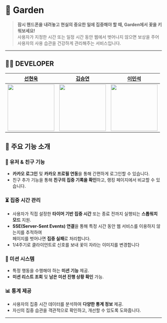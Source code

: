# 🌱 Garden

> **잠시 핸드폰을 내려놓고 현실의 중요한 일에 집중해야 할 때, Garden에서 꽃을 키워보세요!**  
> 사용자가 지정한 시간 또는 일정 시간 동안 웹에서 벗어나지 않으면 보상을 주어  
> 사용자의 사용 습관을 건강하게 관리해주는 서비스입니다.

---

## 🤼‍♀️ DEVELOPER

| [선현욱](https://github.com/SHW012)                     | [김승연](https://github.com/bleuxsy)                     | [이민석](https://github.com/lazycomuter)                     |
| ------------------------------------------------------- | -------------------------------------------------------- | ------------------------------------------------------------ |
| <img width="150px" src="https://github.com/SHW012.png"> | <img width="150px" src="https://github.com/bleuxsy.png"> | <img width="150px" src="https://github.com/lazycomuter.png"> |

## 🌟 주요 기능 소개

### 👤 유저 & 친구 기능

- **카카오 로그인** 및 **카카오 프로필 연동**을 통해 간편하게 로그인할 수 있습니다.
- 친구 추가 기능을 통해 **친구의 집중 기록을 확인**하고, 랭킹 페이지에서 비교할 수 있습니다.

### ⏳ 집중 시간 관리

- 사용자가 직접 설정한 **타이머 기반 집중 시간** 또는 종료 전까지 실행되는 **스톱워치 모드** 지원.
- **SSE(Server-Sent Events) 연결**을 통해 특정 시간 동안 웹 서비스를 이용하지 않는지를 추적하여  
  페이지를 벗어나면 **집중 실패**로 처리합니다.
- 1/4주기로 클라이언트로 신호를 보내 꽃이 자라는 이미지를 변경합니다

### 🎯 미션 시스템

- 특정 행동을 수행해야 하는 **미션 기능** 제공.
- **미션 리스트 조회** 및 **남은 미션 진행 상황 확인** 가능.

### 📊 통계 제공

- 사용자의 집중 시간 데이터를 분석하여 **다양한 통계 정보** 제공.
- 자신의 집중 습관을 객관적으로 확인하고, 개선할 수 있도록 도와줍니다.

---
